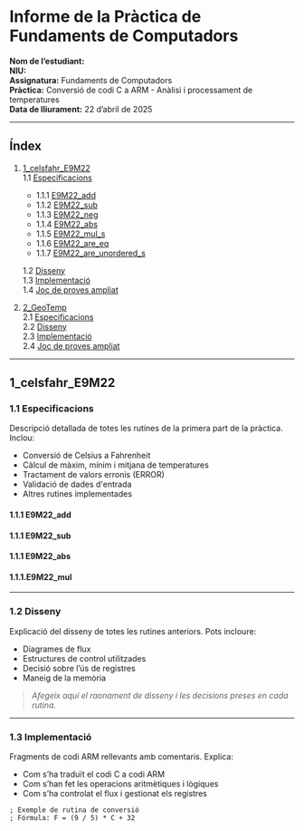 # **Informe de la Pràctica de Fundaments de Computadors**

**Nom de l’estudiant:**  
**NIU:**  
**Assignatura:** Fundaments de Computadors  
**Pràctica:** Conversió de codi C a ARM - Anàlisi i processament de temperatures  
**Data de lliurament:** 22 d’abril de 2025

---

## **Índex**

1. [1_celsfahr_E9M22](#1_celsfahr_E9M22)  
    1.1 [Especificacions](#especificacions)
    - 1.1.1 [E9M22_add](#E9M22_add)
    - 1.1.2 [E9M22_sub](#e9m22_sub)
    - 1.1.3 [E9M22_neg](#e9m22_neg)
    - 1.1.4 [E9M22_abs](#e9m22_abs)
    - 1.1.5 [E9M22_mul_s](#e9m22_mul_s)
    - 1.1.6 [E9M22_are_eq](#e9m22_are_eq)
    - 1.1.7 [E9M22_are_unordered_s](#e9m22_are_unordered_s) 
    
    1.2 [Disseny](#12-disseny)  
    1.3 [Implementació](#13-implementació)  
    1.4 [Joc de proves ampliat](#14-joc-de-proves-ampliat)

3. [2_GeoTemp](#2_geotemp)  
    2.1 [Especificacions](#21-especificacions)  
    2.2 [Disseny](#22-disseny)  
    2.3 [Implementació](#23-implementació)  
    2.4 [Joc de proves ampliat](#24-joc-de-proves-ampliat)

---

## **1_celsfahr_E9M22**

### **1.1 Especificacions**

Descripció detallada de totes les rutines de la primera part de la pràctica. Inclou:

- Conversió de Celsius a Fahrenheit  
- Càlcul de màxim, mínim i mitjana de temperatures  
- Tractament de valors erronis (ERROR)  
- Validació de dades d'entrada  
- Altres rutines implementades

#### **1.1.1 E9M22_add**

#### **1.1.1 E9M22_sub**

#### **1.1.1 E9M22_abs**

#### **1.1.1.E9M22_mul**
---

### **1.2 Disseny**

Explicació del disseny de totes les rutines anteriors. Pots incloure:

- Diagrames de flux  
- Estructures de control utilitzades  
- Decisió sobre l’ús de registres  
- Maneig de la memòria

> _Afegeix aquí el raonament de disseny i les decisions preses en cada rutina._

---

### **1.3 Implementació**

Fragments de codi ARM rellevants amb comentaris. Explica:

- Com s’ha traduït el codi C a codi ARM  
- Com s’han fet les operacions aritmètiques i lògiques  
- Com s’ha controlat el flux i gestionat els registres

```assembly
; Exemple de rutina de conversió
; Fórmula: F = (9 / 5) * C + 32
